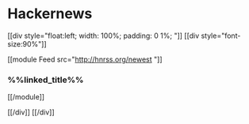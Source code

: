 # Hackernews


[[div style="float:left; width: 100%; padding: 0 1%; "]]
[[div style="font-size:90%"]]

[[module Feed src="<http://hnrss.org/newest>  "]]
### %%linked_title%%

[[/module]]

[[/div]]
[[/div]]
